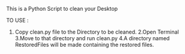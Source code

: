 This is a Python Script to clean your Desktop

TO USE :
1. Copy clean.py file to the Directory to be cleaned.
 2.Open Terminal
 3.Move to that directory and run clean.py
 4.A directory named RestoredFiles will be made containing the restored files.
